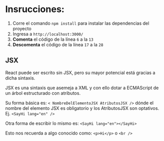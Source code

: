 # Insrucciones:

1. Corre el comando `npm install` para instalar las dependencias del proyecto
2. Ingresa a `http://localhost:3000/`
3. **Comenta** el código de la línea `6` a la `13`
4. **Descomenta** el código de la línea `17` a la `28`


## JSX

React puede ser escrito sin JSX, pero su mayor potencial está gracias a dicha
sintaxis.

JSX es una sintaxis que asemeja a XML y con ello dotar a ECMAScript de un árbol
estructurado con atributos.

Su forma básica es: `< NombreDelElementoJSX AtributosJSX />` dónde el nombre del
elemento JSX es obligatorio y los AtributosJSX son optativos. Ej. `<SayHi lang="en" />`

Otra forma de escribir lo mismo es: `<SayHi lang="en"></SayHi>`

Esto nos recuerda a algo conocido como: `<p>Hi</p>` o `<br />`
